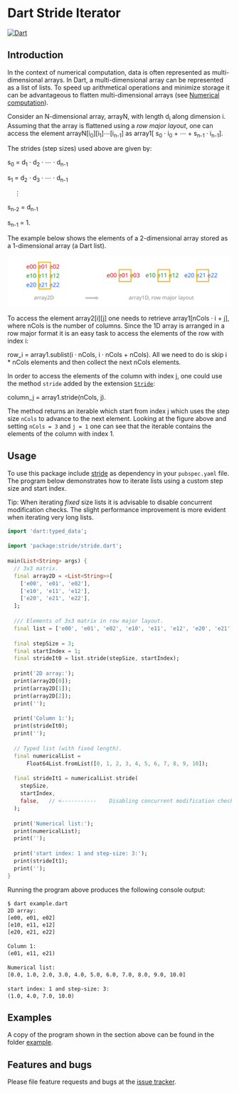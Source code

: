 # Dart Stride Iterator

[![Dart](https://github.com/simphotonics/exception_templates/actions/workflows/dart.yml/badge.svg)](https://github.com/simphotonics/exception_templates/actions/workflows/dart.yml)


## Introduction

In the context of numerical computation, data is often represented as multi-dimensional arrays.
In Dart, a multi-dimensional array can be represented as a list of lists.
To speed up arithmetical operations and minimize storage it can be advantageous to
flatten multi-dimensional arrays
(see [Numerical computation](https://dart.dev/articles/archive/numeric-computation)).

Consider an N-dimensional array, arrayN, with length d<sub>i</sub> along dimension i. Assuming that the array is flattened using a *row major layout*, one can
access the element arrayN[i<sub>0</sub>][i<sub>1</sub>]&ctdot;[i<sub>n-1</sub>]  as array1[  s<sub>0</sub> &middot; i<sub>0</sub>  + &ctdot; +  s<sub>n-1</sub> &middot; i<sub>n-1</sub>].

The strides (step sizes) used above are given by:

s<sub>0</sub> = d<sub>1</sub> &middot; d<sub>2</sub> &middot; &ctdot; &middot; d<sub>n-1</sub>

s<sub>1</sub> = d<sub>2</sub> &middot; d<sub>3</sub> &middot; &ctdot; &middot; d<sub>n-1</sub>

&nbsp; &nbsp; &vellip;

s<sub>n-2</sub> = d<sub>n-1</sub>

s<sub>n-1</sub> = 1.


The example below shows the elements of a 2-dimensional array stored as a 1-dimensional
array (a Dart list).

![2D-Array](https://github.com/simphotonics/stride/blob/main/images/array.svg?sanitize=true)

To access the element array2\[i\]\[j\] one needs to
retrieve array1[nCols &middot; i + j], where nCols is the number of
columns. Since the 1D array is arranged in a row major format it
is an easy task to access the elements of the row with index i:

row_i = array1.sublist(i &middot; nCols, i &middot; nCols + nCols). All we need to do is
skip i * nCols elements and then collect the next nCols elements.


In order to access the elements of the column with index j, one could use
the method `stride` added by the extension [`Stride`][Stride]:

column_j = array1.stride(nCols, j).

The method returns an iterable which start from index j
which uses the step size `nCols` to advance to the next element. Looking at the
figure above and setting `nCols = 3` and `j = 1` one can see that the iterable
contains the elements of the column with index 1.


## Usage

To use this package include [stride] as dependency in your `pubspec.yaml` file.
The program below demonstrates how to iterate lists using a custom step size
and start index.

Tip: When iterating *fixed* size lists it is advisable to disable concurrent modification
checks. The slight performance improvement
is more evident when iterating very long lists.

```Dart
import 'dart:typed_data';

import 'package:stride/stride.dart';

main(List<String> args) {
  // 3x3 matrix.
  final array2D = <List<String>>[
    ['e00', 'e01', 'e02'],
    ['e10', 'e11', 'e12'],
    ['e20', 'e21', 'e22'],
  ];

  /// Elements of 3x3 matrix in row major layout.
  final list = ['e00', 'e01', 'e02', 'e10', 'e11', 'e12', 'e20', 'e21', 'e22'];

  final stepSize = 3;
  final startIndex = 1;
  final strideIt0 = list.stride(stepSize, startIndex);

  print('2D array:');
  print(array2D[0]);
  print(array2D[1]);
  print(array2D[2]);
  print('');

  print('Column 1:');
  print(strideIt0);
  print('');

  // Typed list (with fixed length).
  final numericalList =
      Float64List.fromList([0, 1, 2, 3, 4, 5, 6, 7, 8, 9, 10]);

  final strideIt1 = numericalList.stride(
    stepSize,
    startIndex,
    false,   // <-----------    Disabling concurrent modification checks.
  );

  print('Numerical list:');
  print(numericalList);
  print('');

  print('start index: 1 and step-size: 3:');
  print(strideIt1);
  print('');
}

```
Running the program above produces the following console output:

```Console
$ dart example.dart
2D array:
[e00, e01, e02]
[e10, e11, e12]
[e20, e21, e22]

Column 1:
(e01, e11, e21)

Numerical list:
[0.0, 1.0, 2.0, 3.0, 4.0, 5.0, 6.0, 7.0, 8.0, 9.0, 10.0]

start index: 1 and step-size: 3:
(1.0, 4.0, 7.0, 10.0)
```


## Examples

A copy of the program shown in the section above can be found in the folder [example].


## Features and bugs

Please file feature requests and bugs at the [issue tracker].

[issue tracker]: https://github.com/simphotonics/stride/issues

[example]: https://github.com/simphotonics/stride/tree/main/example

[Stride]: https://pub.dev/documentation/stride/latest/stride/StrideIterator-class.html

[FastStrideIterator]: https://pub.dev/documentation/stride/latest/stride/FastStrideIterator-class.html

[stride]: https://pub.dev/packages/stride